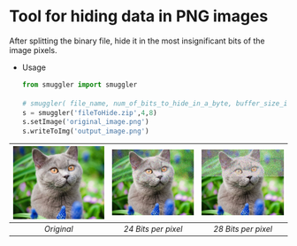 # Tool for hiding data in PNG images

After splitting the binary file, hide it in the most insignificant bits of the image pixels.

* Usage

  ```python
  from smuggler import smuggler
  
  # smuggler( file_name, num_of_bits_to_hide_in_a_byte, buffer_size_in_byte )
  s = smuggler('fileToHide.zip',4,8)
  s.setImage('original_image.png')
  s.writeToImg('output_image.png')
  ```

  


| ![original.png](https://github.com/2012160085/smuggler/blob/main/Images/12bit_per_pixel.png?raw=true) | ![24bit_per_pixel.png](https://github.com/2012160085/smuggler/blob/main/Images/24bit_per_pixel.png?raw=true) | ![28bit_per_pixel.png](https://github.com/2012160085/smuggler/blob/main/Images/28bit_per_pixel.png?raw=true) |
| :----------------------------------------------------------: | :----------------------------------------------------------: | :----------------------------------------------------------: |
|                          *Original*                          |                     *24 Bits per pixel*                      |                     *28 Bits per pixel*                      |

